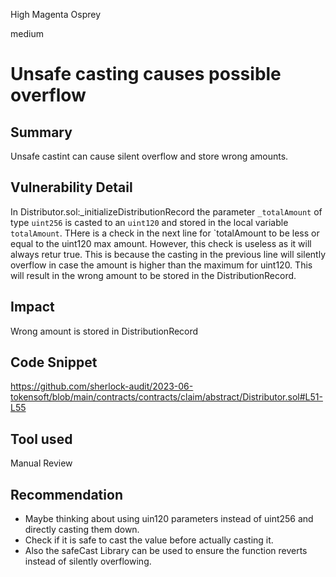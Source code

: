 High Magenta Osprey

medium

# Unsafe casting causes possible overflow

## Summary

Unsafe castint can cause silent overflow and store wrong amounts.

## Vulnerability Detail

In Distributor.sol:_initializeDistributionRecord the parameter `_totalAmount` of type `uint256` is casted to an `uint120` and stored in the local variable `totalAmount`.
THere is a check in the next  line for `totalAmount to be less or equal to the uint120 max amount.
However, this check is useless as it will always retur true. This is because the casting in the previous line will silently overflow in case the amount is higher than the maximum  for uint120. This will result in the wrong amount to be stored in the DistributionRecord.

## Impact

Wrong amount is stored in DistributionRecord

## Code Snippet

https://github.com/sherlock-audit/2023-06-tokensoft/blob/main/contracts/contracts/claim/abstract/Distributor.sol#L51-L55

## Tool used

Manual Review

## Recommendation

- Maybe thinking about using uin120 parameters instead of uint256 and directly casting them down.
- Check if it is safe to cast the value before actually casting it.
- Also the safeCast Library can be used to ensure the function reverts instead of silently overflowing.
